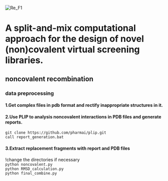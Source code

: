 ![Re_F1](https://github.com/xxh1999/reconstructed_libraries/assets/94356070/86ffa86b-29d9-4cdb-89de-8974da1d3892)
# A split-and-mix computational approach for the design of novel (non)covalent virtual screening libraries.
## noncovalent recombination
### data preprocessing
#### 1.Get complex files in pdb format and rectify inappropriate structures in it.
#### 2.Use PLIP to analysis noncovalent interactions in PDB files and generate reports. 
``git clone https://github.com/pharmai/plip.git``  
``call report_generation.bat``
#### 3.Extract replacement fragments with report and PDB files
!change the directories if necessary  
``python noncovalent.py``  
``python RMSD_calculation.py``  
``python final_combine.py``  
